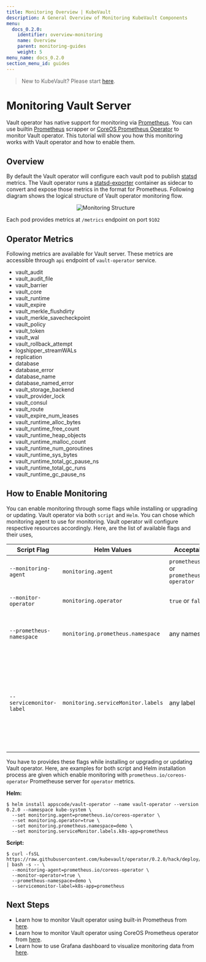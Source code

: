 ```yaml
---
title: Monitoring Overview | KubeVault
description: A General Overview of Monitoring KubeVault Components
menu:
  docs_0.2.0:
    identifier: overview-monitoring
    name: Overview
    parent: monitoring-guides
    weight: 5
menu_name: docs_0.2.0
section_menu_id: guides
---
```


> New to KubeVault? Please start [here](/docs/concepts/README.md).

# Monitoring Vault Server

Vault operator has native support for monitoring via [Prometheus](https://prometheus.io/). You can use builtin [Prometheus](https://github.com/prometheus/prometheus) scrapper or [CoreOS Prometheus Operator](https://github.com/coreos/prometheus-operator) to monitor Vault operator. This tutorial will show you how this monitoring works with Vault operator and how to enable them.

## Overview

By default the Vault operator will configure each vault pod to publish [statsd](https://www.vaultproject.io/docs/configuration/telemetry.html) metrics.
The Vault operator runs a [statsd-exporter](https://github.com/kubevault/vault_exporter) container as sidecar to convert and expose those metrics in the format for Prometheus.
Following diagram shows the logical structure of Vault operator monitoring flow.

<p align="center">
  <img alt="Monitoring Structure"  src="/docs/images/vault-prometheus.jpg">
</p>

Each pod provides metrics at `/metrics` endpoint on port `9102`

## Operator Metrics

Following metrics are available for Vault server. These metrics are accessible through `api` endpoint of `vault-operator` service.

- vault_audit
- vault_audit_file
- vault_barrier
- vault_core
- vault_runtime
- vault_expire
- vault_merkle_flushdirty
- vault_merkle_savecheckpoint
- vault_policy
- vault_token
- vault_wal
- vault_rollback_attempt
- logshipper_streamWALs
- replication
- database
- database_error
- database_name
- database_named_error
- vault_storage_backend
- vault_provider_lock
- vault_consul
- vault_route
- vault_expire_num_leases
- vault_runtime_alloc_bytes
- vault_runtime_free_count
- vault_runtime_heap_objects
- vault_runtime_malloc_count
- vault_runtime_num_goroutines
- vault_runtime_sys_bytes
- vault_runtime_total_gc_pause_ns
- vault_runtime_total_gc_runs
- vault_runtime_gc_pause_ns

## How to Enable Monitoring

You can enable monitoring through some flags while installing or upgrading or updating. Vault operator via both `script` and `Helm`. You can chose which monitoring agent to use for monitoring. Vault operator will configure respective resources accordingly. Here, are the list of available flags and their uses,


|       Script Flag        |            Helm Values             |                     Acceptable Values                      |                                                         Default                                                         |                                                                                    Uses                                                                                    |
| ------------------------ | ---------------------------------- | ---------------------------------------------------------- | ----------------------------------------------------------------------------------------------------------------------- | -------------------------------------------------------------------------------------------------------------------------------------------------------------------------- |
| `--monitoring-agent`     | `monitoring.agent`                 | `prometheus.io/builtin` or `prometheus.io/coreos-operator` | `none`                                                                                                                  | Specify which monitoring agent to use for monitoring Vault operator.                                                                                                                |
| `--monitor-operator`  | `monitoring.operator`              | `true` or `false`                                          | `false`                                                                                                                 | Specify whether to monitor Vault operator.                                                                                                                                 |
| `--prometheus-namespace` | `monitoring.prometheus.namespace`  | any namespace                                              | same namespace as Vault operator                                                                                        | Specify the namespace where Prometheus server is running or will be deployed                                                                                               |
| `--servicemonitor-label` | `monitoring.serviceMonitor.labels` | any label                                                  | For Helm installation, `app: <generated app name>` and `release: <release name>`. For script installation, `app: vault-operator` | Specify the labels for ServiceMonitor. Prometheus crd will select ServiceMonitor using these labels. Only usable when monitoring agent is `prometheus.io/coreos-operator`. |

You have to provides these flags while installing or upgrading or updating Vault operator. Here, are examples for both script and Helm installation process are given which enable monitoring with `prometheus.io/coreos-operator` Prometheuse server for `operator` metrics.

**Helm:**
```console
$ helm install appscode/vault-operator --name vault-operator --version 0.2.0 --namespace kube-system \
  --set monitoring.agent=prometheus.io/coreos-operator \
  --set monitoring.operator=true \
  --set monitoring.prometheus.namespace=demo \
  --set monitoring.serviceMonitor.labels.k8s-app=prometheus
```

**Script:**
```console
$ curl -fsSL https://raw.githubusercontent.com/kubevault/operator/0.2.0/hack/deploy/install.sh  | bash -s -- \
  --monitoring-agent=prometheus.io/coreos-operator \
  --monitor-operator=true \
  --prometheus-namespace=demo \
  --servicemonitor-label=k8s-app=prometheus
```

## Next Steps

- Learn how to monitor Vault operator using built-in Prometheus from [here](/docs/guides/monitoring/builtin.md).
- Learn how to monitor Vault operator using CoreOS Prometheus operator from [here](/docs/guides/monitoring/coreos.md).
- Learn how to use Grafana dashboard to visualize monitoring data from [here](/docs/guides/monitoring/grafana.md).
